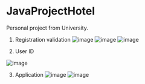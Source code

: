 # JavaProjectHotel
Personal project from University.
1) Registration validation
![image](https://user-images.githubusercontent.com/63419546/148584592-bfda68bb-19bb-4879-a912-2ab1086a7605.png)
![image](https://user-images.githubusercontent.com/63419546/148584829-d2dcfd3b-12f2-47e4-a642-d3c360695dbc.png)
![image](https://user-images.githubusercontent.com/63419546/148584864-b42dbd3f-9be4-420d-97f8-b2857aafec89.png)

2) User ID

![image](https://user-images.githubusercontent.com/63419546/148584954-f93df3af-9dfe-47b2-8d4a-b9cd87202351.png)

3) Application
![image](https://user-images.githubusercontent.com/63419546/148585077-eb92367c-17dc-40ba-a771-5ebc9dd7d6c5.png)
![image](https://user-images.githubusercontent.com/63419546/148585135-fae68cab-4b26-4230-adbd-67cd33e7dc9c.png)

